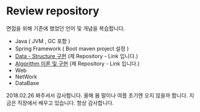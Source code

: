 
# **Review repository** 

면접을 위해 기존에 했었던 언어 및 개념을 복습합니다.

* Java ( JVM , GC 포함 )
* Spring Framework ( Boot maven project 설정 )
* [Data - Structure 구현](https://github.com/StiKuan/Java_Data_Structure) (제 Repository - Link 입니다.)
* [Algorithm 이론 및 구현](https://github.com/StiKuan/Java_Algorithm) (제 Repository - Link 입니다.)
* Web 
* NetWork
* DataBase




2018.02.26 봐주셔서 감사합니다. 올해 봄 말이나 여름 초기엔 오지 않을까 합니다. 지금은 직장에서 배우고 있습니다.
항상 감사합니다.
